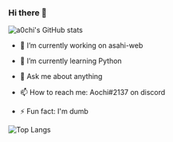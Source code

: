 ### Hi there 👋

![a0chi's GitHub stats](https://github-readme-stats.vercel.app/api?username=a0chi&show_icons=true&theme=radical&count_private=true)

- 🔭 I’m currently working on asahi-web
 
- 🌱 I’m currently learning Python
 
- 💬 Ask me about anything
 
- 📫 How to reach me: Aochi#2137 on discord

- ⚡ Fun fact: I'm dumb

![Top Langs](https://github-readme-stats.vercel.app/api/top-langs/?username=a0chi&layout=compact&theme=radical)
